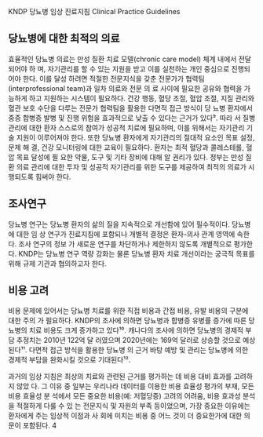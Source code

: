KNDP 당뇨병 임상 진료지침 Clinical Practice Guidelines
## 당뇨병에 대한 최적의 의료
효율적인 당뇨병 의료는 만성 질환 치료 모델(chronic care model) 체계 내에서 전달되어야 하 며, 자기관리를 할 수 있는 지원을 받고 이를 실천하는 개인 중심으로 진행되어야 한다. 이를 달성 하려면 적절한 전문지식을 갖춘 전문가가 협력팀(interprofessional team)과 일차 의료와 전문 의 료 사이에 필요한 공유와 협력을 가능하게 하고 지원하는 시스템이 필요하다. 건강 행동, 혈당 조절, 혈압 조절, 지질 관리와 혈관 보호 수단을 다루는 전문가 협력팀을 활용한 다면적 접근 방식이 당 뇨병 환자에서 중증 합병증 발병 및 진행 위험을 효과적으로 낮출 수 있다는 근거가 있다⁹. 따라 서 질병 관리에 대한 환자 스스로의 참여가 성공적 치료에 필요하며, 이를 위해서는 자기관리 기 술 지원이 이루어져야 한다. 또한 당뇨병 환자에게 자기관리의 절대적 요소인 목표 설정, 문제 해 결, 건강 모니터링에 대한 교육이 필요하다. 환자는 최적 혈당과 콜레스테롤, 혈압 목표 달성에 필 요한 약물, 도구 및 기타 장비에 대해 알 권리가 있다. 정부는 만성 질환 의료 관리에 대한 투자 및 성공적 자기관리를 위한 도구를 제공하여 최적의 의료가 시행되도록 힘써야 한다.

## 조사연구
당뇨병 연구는 당뇨병 환자의 삶의 질을 지속적으로 개선함에 있어 필수적이다. 당뇨병에 대한 임 상 연구가 진료지침에 포함되나 개별적 결정은 환자-의사 관계 영역에 속한다. 조사 연구의 정보 가 새로운 연구를 차단하거나 제한하지 않도록 개별적으로 평가한다. KNDP는 당뇨병 연구 역량 강화는 물론 당뇨병 환자 치료 개선이라는 궁극적 목표를 위해 규제 기관과 협의하고자 한다.

## 비용 고려
비용 문제에 있어서는 당뇨병 치료를 위한 직접 비용과 간접 비용, 유발 비용의 구분에 대한 주의 가 필요하다. KNDP의 조사에 의하면 당뇨병과 합병증 유병률 증가에 따른 당뇨병의 치료 비용도 크게 증가하고 있다¹⁰. 캐나다의 조사에 의하면 당뇨병의 경제적 부담 추정치는 2010년 122억 달 러였으며 2020년에는 169억 달러로 상승할 것으로 예상된다¹¹. 다면적 접근 방식을 활용한 당뇨병 의 근거 바탕 예방 및 관리는 당뇨병에 의한 경제적 부담을 완화시킬 것으로 기대된다¹².

과거의 임상 지침은 최상의 치료와 관련된 근거를 평가하는 데 비용 대비 효과를 고려하지 않았 다. 그 이유 중 일부는 우리나라 데이터를 이용한 비용 효율성 평가의 부재, 모든 비용 효율성 분 석에서 모든 중요한 비용(예: 저혈당증) 고려의 어려움, 비용 효과성 분석을 적절하게 다룰 수 있 는 전문지식 및 자원의 부족 등이었으며, 가장 중요한 이유에는 환자에게 주는 임상적 이점과 사 회에 미치는 비용 중 어느 것이 더 중요한가에 대한 의문이 포함된다.
<PAGE>4